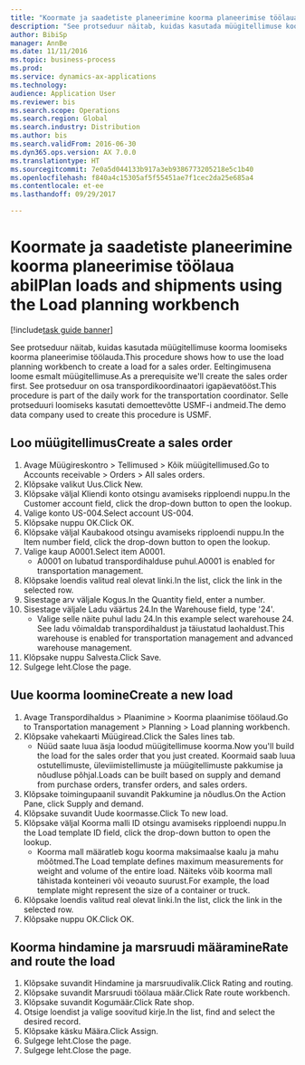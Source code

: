 ```yaml
--- 
title: "Koormate ja saadetiste planeerimine koorma planeerimise töölaua abil"
description: "See protseduur näitab, kuidas kasutada müügitellimuse koorma loomiseks koorma planeerimise töölauda."
author: BibiSp
manager: AnnBe
ms.date: 11/11/2016
ms.topic: business-process
ms.prod: 
ms.service: dynamics-ax-applications
ms.technology: 
audience: Application User
ms.reviewer: bis
ms.search.scope: Operations
ms.search.region: Global
ms.search.industry: Distribution
ms.author: bis
ms.search.validFrom: 2016-06-30
ms.dyn365.ops.version: AX 7.0.0
ms.translationtype: HT
ms.sourcegitcommit: 7e0a5d044133b917a3eb9386773205218e5c1b40
ms.openlocfilehash: f840a4c15305af5f55451ae7f1cec2da25e685a4
ms.contentlocale: et-ee
ms.lasthandoff: 09/29/2017

---
```

# <a name="plan-loads-and-shipments-using-the-load-planning-workbench"></a><span data-ttu-id="65361-103">Koormate ja saadetiste planeerimine koorma planeerimise töölaua abil</span><span class="sxs-lookup"><span data-stu-id="65361-103">Plan loads and shipments using the Load planning workbench</span></span>

[!include[task guide banner](../../includes/task-guide-banner.md)]

<span data-ttu-id="65361-104">See protseduur näitab, kuidas kasutada müügitellimuse koorma loomiseks koorma planeerimise töölauda.</span><span class="sxs-lookup"><span data-stu-id="65361-104">This procedure shows how to use the load planning workbench to create a load for a sales order.</span></span> <span data-ttu-id="65361-105">Eeltingimusena loome esmalt müügitellimuse.</span><span class="sxs-lookup"><span data-stu-id="65361-105">As a prerequisite we'll create the sales order first.</span></span> <span data-ttu-id="65361-106">See protseduur on osa transpordikoordinaatori igapäevatööst.</span><span class="sxs-lookup"><span data-stu-id="65361-106">This procedure is part of the daily work for the transportation coordinator.</span></span> <span data-ttu-id="65361-107">Selle protseduuri loomiseks kasutati demoettevõtte USMF-i andmeid.</span><span class="sxs-lookup"><span data-stu-id="65361-107">The demo data company used to create this procedure is USMF.</span></span>


## <a name="create-a-sales-order"></a><span data-ttu-id="65361-108">Loo müügitellimus</span><span class="sxs-lookup"><span data-stu-id="65361-108">Create a sales order</span></span>
1. <span data-ttu-id="65361-109">Avage Müügireskontro > Tellimused > Kõik müügitellimused.</span><span class="sxs-lookup"><span data-stu-id="65361-109">Go to Accounts receivable > Orders > All sales orders.</span></span>
2. <span data-ttu-id="65361-110">Klõpsake valikut Uus.</span><span class="sxs-lookup"><span data-stu-id="65361-110">Click New.</span></span>
3. <span data-ttu-id="65361-111">Klõpsake väljal Kliendi konto otsingu avamiseks ripploendi nuppu.</span><span class="sxs-lookup"><span data-stu-id="65361-111">In the Customer account field, click the drop-down button to open the lookup.</span></span>
4. <span data-ttu-id="65361-112">Valige konto US-004.</span><span class="sxs-lookup"><span data-stu-id="65361-112">Select account US-004.</span></span>
5. <span data-ttu-id="65361-113">Klõpsake nuppu OK.</span><span class="sxs-lookup"><span data-stu-id="65361-113">Click OK.</span></span>
6. <span data-ttu-id="65361-114">Klõpsake väljal Kaubakood otsingu avamiseks ripploendi nuppu.</span><span class="sxs-lookup"><span data-stu-id="65361-114">In the Item number field, click the drop-down button to open the lookup.</span></span>
7. <span data-ttu-id="65361-115">Valige kaup A0001.</span><span class="sxs-lookup"><span data-stu-id="65361-115">Select item A0001.</span></span>
    * <span data-ttu-id="65361-116">A0001 on lubatud transpordihalduse puhul.</span><span class="sxs-lookup"><span data-stu-id="65361-116">A0001 is enabled for transportation management.</span></span>  
8. <span data-ttu-id="65361-117">Klõpsake loendis valitud real olevat linki.</span><span class="sxs-lookup"><span data-stu-id="65361-117">In the list, click the link in the selected row.</span></span>
9. <span data-ttu-id="65361-118">Sisestage arv väljale Kogus.</span><span class="sxs-lookup"><span data-stu-id="65361-118">In the Quantity field, enter a number.</span></span>
10. <span data-ttu-id="65361-119">Sisestage väljale Ladu väärtus 24.</span><span class="sxs-lookup"><span data-stu-id="65361-119">In the Warehouse field, type '24'.</span></span>
    * <span data-ttu-id="65361-120">Valige selle näite puhul ladu 24.</span><span class="sxs-lookup"><span data-stu-id="65361-120">In this example select warehouse 24.</span></span> <span data-ttu-id="65361-121">See ladu võimaldab transpordihaldust ja täiustatud laohaldust.</span><span class="sxs-lookup"><span data-stu-id="65361-121">This warehouse is enabled for transportation management and advanced warehouse management.</span></span>  
11. <span data-ttu-id="65361-122">Klõpsake nuppu Salvesta.</span><span class="sxs-lookup"><span data-stu-id="65361-122">Click Save.</span></span>
12. <span data-ttu-id="65361-123">Sulgege leht.</span><span class="sxs-lookup"><span data-stu-id="65361-123">Close the page.</span></span>

## <a name="create-a-new-load"></a><span data-ttu-id="65361-124">Uue koorma loomine</span><span class="sxs-lookup"><span data-stu-id="65361-124">Create a new load</span></span>
1. <span data-ttu-id="65361-125">Avage Transpordihaldus > Plaanimine > Koorma plaanimise töölaud.</span><span class="sxs-lookup"><span data-stu-id="65361-125">Go to Transportation management > Planning > Load planning workbench.</span></span>
2. <span data-ttu-id="65361-126">Klõpsake vahekaarti Müügiread.</span><span class="sxs-lookup"><span data-stu-id="65361-126">Click the Sales lines tab.</span></span>
    * <span data-ttu-id="65361-127">Nüüd saate luua äsja loodud müügitellimuse koorma.</span><span class="sxs-lookup"><span data-stu-id="65361-127">Now you'll build the load for the sales order that you just created.</span></span> <span data-ttu-id="65361-128">Koormaid saab luua ostutellimuste, üleviimistellimuste ja müügitellimuste pakkumise ja nõudluse põhjal.</span><span class="sxs-lookup"><span data-stu-id="65361-128">Loads can be built based on supply and demand from purchase orders, transfer orders, and sales orders.</span></span>  
3. <span data-ttu-id="65361-129">Klõpsake toimingupaanil suvandit Pakkumine ja nõudlus.</span><span class="sxs-lookup"><span data-stu-id="65361-129">On the Action Pane, click Supply and demand.</span></span>
4. <span data-ttu-id="65361-130">Klõpsake suvandit Uude koormasse.</span><span class="sxs-lookup"><span data-stu-id="65361-130">Click To new load.</span></span>
5. <span data-ttu-id="65361-131">Klõpsake väljal Koorma malli ID otsingu avamiseks ripploendi nuppu.</span><span class="sxs-lookup"><span data-stu-id="65361-131">In the Load template ID field, click the drop-down button to open the lookup.</span></span>
    * <span data-ttu-id="65361-132">Koorma mall määratleb kogu koorma maksimaalse kaalu ja mahu mõõtmed.</span><span class="sxs-lookup"><span data-stu-id="65361-132">The Load template defines maximum measurements for weight and volume of the entire load.</span></span> <span data-ttu-id="65361-133">Näiteks võib koorma mall tähistada konteineri või veoauto suurust.</span><span class="sxs-lookup"><span data-stu-id="65361-133">For example, the load template might represent the size of a container or truck.</span></span>  
6. <span data-ttu-id="65361-134">Klõpsake loendis valitud real olevat linki.</span><span class="sxs-lookup"><span data-stu-id="65361-134">In the list, click the link in the selected row.</span></span>
7. <span data-ttu-id="65361-135">Klõpsake nuppu OK.</span><span class="sxs-lookup"><span data-stu-id="65361-135">Click OK.</span></span>

## <a name="rate-and-route-the-load"></a><span data-ttu-id="65361-136">Koorma hindamine ja marsruudi määramine</span><span class="sxs-lookup"><span data-stu-id="65361-136">Rate and route the load</span></span>
1. <span data-ttu-id="65361-137">Klõpsake suvandit Hindamine ja marsruudivalik.</span><span class="sxs-lookup"><span data-stu-id="65361-137">Click Rating and routing.</span></span>
2. <span data-ttu-id="65361-138">Klõpsake suvandit Marsruudi töölaua määr.</span><span class="sxs-lookup"><span data-stu-id="65361-138">Click Rate route workbench.</span></span>
3. <span data-ttu-id="65361-139">Klõpsake suvandit Kogumäär.</span><span class="sxs-lookup"><span data-stu-id="65361-139">Click Rate shop.</span></span>
4. <span data-ttu-id="65361-140">Otsige loendist ja valige soovitud kirje.</span><span class="sxs-lookup"><span data-stu-id="65361-140">In the list, find and select the desired record.</span></span>
5. <span data-ttu-id="65361-141">Klõpsake käsku Määra.</span><span class="sxs-lookup"><span data-stu-id="65361-141">Click Assign.</span></span>
6. <span data-ttu-id="65361-142">Sulgege leht.</span><span class="sxs-lookup"><span data-stu-id="65361-142">Close the page.</span></span>
7. <span data-ttu-id="65361-143">Sulgege leht.</span><span class="sxs-lookup"><span data-stu-id="65361-143">Close the page.</span></span>


